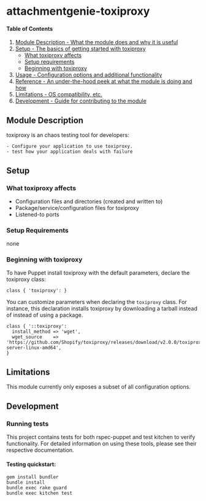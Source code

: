 # attachmentgenie-toxiproxy

#### Table of Contents

1. [Module Description - What the module does and why it is useful](#module-description)
2. [Setup - The basics of getting started with toxiproxy](#setup)
    * [What toxiproxy affects](#what-toxiproxy-affects)
    * [Setup requirements](#setup-requirements)
    * [Beginning with toxiproxy](#beginning-with-toxiproxy)
3. [Usage - Configuration options and additional functionality](#usage)
4. [Reference - An under-the-hood peek at what the module is doing and how](#reference)
5. [Limitations - OS compatibility, etc.](#limitations)
6. [Development - Guide for contributing to the module](#development)

## Module Description

toxiproxy is an chaos testing tool for developers:

    - Configure your application to use toxiproxy.
    - test how your application deals with failure

## Setup

### What toxiproxy affects

- Configuration files and directories (created and written to)
- Package/service/configuration files for toxiproxy
- Listened-to ports

### Setup Requirements

none

### Beginning with toxiproxy

To have Puppet install toxiproxy with the default parameters, declare the toxiproxy class:

``` puppet
class { 'toxiproxy': }
```

You can customize parameters when declaring the `toxiproxy` class. For instance,
 this declaration installs toxiproxy by downloading a tarball instead of instead of using a package.

``` puppet
class { '::toxiproxy':
  install_method => 'wget',
  wget_source    => 'https://github.com/Shopify/toxiproxy/releases/download/v2.0.0/toxiproxy-server-linux-amd64',
}
```

## Limitations

This module currently only exposes a subset of all configuration options.

## Development

### Running tests

This project contains tests for both rspec-puppet and test kitchen to verify functionality. For detailed information on using these tools, please see their respective documentation.

#### Testing quickstart:

```
gem install bundler
bundle install
bundle exec rake guard
bundle exec kitchen test
